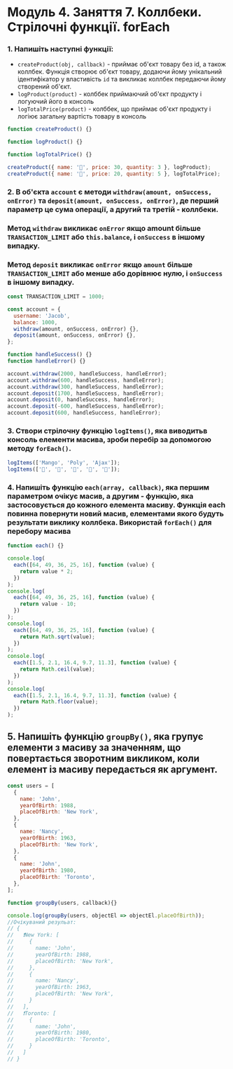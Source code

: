 # Модуль 4. Заняття 7. Коллбеки. Стрілочні функції. forEach

### 1. Напишіть наступні функції:

- `createProduct(obj, callback)` - приймає об'єкт товару без id, а також
  коллбек. Функція створює об'єкт товару, додаючи йому унікальний ідентифікатор
  у властивість `id` та викликає коллбек передаючи йому створений об'єкт.
- `logProduct(product)` - колббек приймаючий об'єкт продукту і логуючий його в
  консоль
- `logTotalPrice(product)` - колббек, що приймає об'єкт продукту і логіює
  загальну вартість товару в консоль

```js
function createProduct() {}

function logProduct() {}

function logTotalPrice() {}

createProduct({ name: '🍎', price: 30, quantity: 3 }, logProduct);
createProduct({ name: '🍋', price: 20, quantity: 5 }, logTotalPrice);
```

### 2. В об'єкта `account` є методи `withdraw(amount, onSuccess, onError)` та `deposit(amount, onSuccess, onError)`, де перший параметр це сума операції, а другий та третій - коллбеки.

### Метод `withdraw` викликає `onError` якщо amount більше `TRANSACTION_LIMIT` або `this.balance`, і `onSuccess` в іншому випадку.

### Метод `deposit` викликає `onError` якщо `amount` більше `TRANSACTION_LIMIT` або менше або дорівнює нулю, і `onSuccess` в іншому випадку.

```js
const TRANSACTION_LIMIT = 1000;

const account = {
  username: 'Jacob',
  balance: 1000,
  withdraw(amount, onSuccess, onError) {},
  deposit(amount, onSuccess, onError) {},
};

function handleSuccess() {}
function handleError() {}

account.withdraw(2000, handleSuccess, handleError);
account.withdraw(600, handleSuccess, handleError);
account.withdraw(300, handleSuccess, handleError);
account.deposit(1700, handleSuccess, handleError);
account.deposit(0, handleSuccess, handleError);
account.deposit(-600, handleSuccess, handleError);
account.deposit(600, handleSuccess, handleError);
```
### 3. Створи стрілочну функцію `logItems()`, яка виводитьв консоль елементи масива, зроби перебір за допомогою методу `forEach()`.
```js
logItems(['Mango', 'Poly', 'Ajax']);
logItems(['🍎', '🍇', '🍑', '🍌', '🍋']);
```

### 4. Напишіть функцію `each(array, callback)`, яка першим параметром очікує масив, а другим - функцію, яка застосовується до кожного елемента масиву. Функція each повинна повернути новий масив, елементами якого будуть результати виклику коллбека. Використай `forEach()` для перебору масива

```js
function each() {}

console.log(
  each([64, 49, 36, 25, 16], function (value) {
    return value * 2;
  })
);
console.log(
  each([64, 49, 36, 25, 16], function (value) {
    return value - 10;
  })
);
console.log(
  each([64, 49, 36, 25, 16], function (value) {
    return Math.sqrt(value);
  })
);
console.log(
  each([1.5, 2.1, 16.4, 9.7, 11.3], function (value) {
    return Math.ceil(value);
  })
);
console.log(
  each([1.5, 2.1, 16.4, 9.7, 11.3], function (value) {
    return Math.floor(value);
  })
);
```

## 5. Напишіть функцію `groupBy()`, яка групує елементи з масиву за значенням, що повертається зворотним викликом, коли елемент із масиву передається як аргумент.
```js
const users = [
  {
    name: 'John',
    yearOfBirth: 1988,
    placeOfBirth: 'New York',
  },
  {
    name: 'Nancy',
    yearOfBirth: 1963,
    placeOfBirth: 'New York',
  },
  {
    name: 'John',
    yearOfBirth: 1980,
    placeOfBirth: 'Toronto',
  },
];

function groupBy(users, callback){}

console.log(groupBy(users, objectEl => objectEl.placeOfBirth));
//Очікуваний резульат:
// {
//   ❗️New York: [
//     {
//       name: 'John',
//       yearOfBirth: 1988,
//       placeOfBirth: 'New York',
//     },
//     {
//       name: 'Nancy',
//       yearOfBirth: 1963,
//       placeOfBirth: 'New York',
//     }
//   ],
//   ❗️Toronto: [
//     {
//       name: 'John',
//       yearOfBirth: 1980,
//       placeOfBirth: 'Toronto',
//     }
//   ]
// }
```